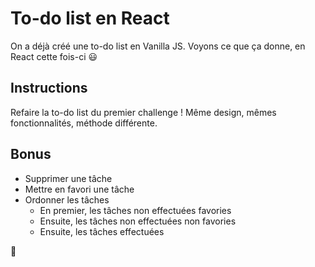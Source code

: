 # To-do list en React

On a déjà créé une to-do list en Vanilla JS.
Voyons ce que ça donne, en React cette fois-ci :smiley:

## Instructions

Refaire la to-do list du premier challenge !
Même design, mêmes fonctionnalités, méthode différente.

## Bonus

* Supprimer une tâche
* Mettre en favori une tâche
* Ordonner les tâches
  - En premier, les tâches non effectuées favories
  - Ensuite, les tâches non effectuées non favories
  - Ensuite, les tâches effectuées

:muscle:
